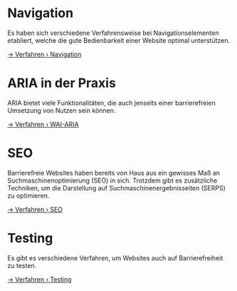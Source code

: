 # Navigation

Es haben sich verschiedene Verfahrensweise bei Navigationselementen etabliert, welche die gute Bedienbarkeit einer Website optimal unterstützen.

[→ Verfahren › Navigation](patterns/navigation.md)

# ARIA in der Praxis

ARIA bietet viele Funktionalitäten, die auch jenseits einer barrierefreien Umsetzung von Nutzen sein können.

[→ Verfahren › WAI-ARIA](patterns/wai-aria.md)

# SEO

Barrierefreie Websites haben bereits von Haus aus ein gewisses Maß an Suchmaschinenoptimierung (SEO) in sich. Trotzdem gibt es zusätzliche Techniken, um die Darstellung auf Suchmaschinenergebnisseiten (SERPS) zu optimieren.

[→ Verfahren › SEO](patterns/seo.md)

# Testing

Es gibt es verschiedene Verfahren, um Websites auch auf Barrierefreiheit zu testen.

[→ Verfahren › Testing](patterns/testing.md)